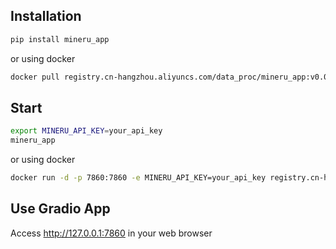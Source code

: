 ## Installation


```bash
pip install mineru_app
```

or using docker 

```bash
docker pull registry.cn-hangzhou.aliyuncs.com/data_proc/mineru_app:v0.0.6
```

## Start

```bash
export MINERU_API_KEY=your_api_key
mineru_app
```

or using docker

```bash
docker run -d -p 7860:7860 -e MINERU_API_KEY=your_api_key registry.cn-hangzhou.aliyuncs.com/data_proc/mineru_app:v0.0.10
```


## Use Gradio App

Access http://127.0.0.1:7860 in your web browser

